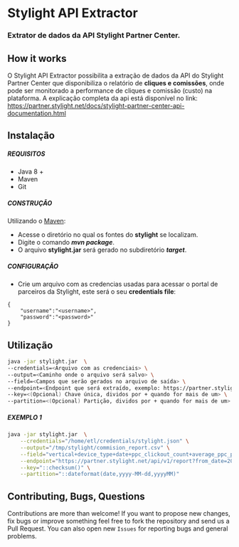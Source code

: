 # Stylight API Extractor
### Extrator de dados da API Stylight Partner Center.

## How it works

O Stylight API Extractor possibilita a extração de dados da API do Stylight Partner Center que disponibiliza o relatório de **cliques e comissões**, onde pode ser monitorado a performance de cliques e comissão (custo) na plataforma.
A explicação completa da api está disponível no link: https://partner.stylight.net/docs/stylight-partner-center-api-documentation.html

## Instalação

##### REQUISITOS

- Java 8 +
- Maven
- Git

##### CONSTRUÇÃO

Utilizando o [Maven](https://maven.apache.org/):

- Acesse o diretório no qual os fontes do **stylight** se localizam.
- Digite o comando _**mvn package**_.
- O arquivo **stylight.jar** será gerado no subdiretório **_target_**.

##### CONFIGURAÇÃO

* Crie um arquivo com as credencias usadas para acessar o portal de parceiros da Stylight, este será o seu **credentials file**:

```
{
	"username":"<username>",
	"password":"<password>"
}
```

## Utilização

```bash
java -jar stylight.jar  \
--credentials=<Arquivo com as credenciais> \
--output=<Caminho onde o arquivo será salvo> \
--field=<Campos que serão gerados no arquivo de saída> \
--endpoint=<Endpoint que será extraído, exemplo: https://partner.stylight.net/api/v1/report?from_date=2021-05-26&to_date=2021-05-26> \
--key=<(Opcional) Chave única, dividos por + quando for mais de um> \
--partition=<(Opcional) Partição, dividos por + quando for mais de um>
```

##### EXEMPLO 1

```bash
java -jar stylight.jar  \
	--credentials="/home/etl/credentials/stylight.json" \
	--output="/tmp/stylight/commision_report.csv" \
	--field="vertical+device_type+date+ppc_clickout_count+average_ppc_price+estimated_overall_commission_per_overall_clickout+ppc_commission" \
	--endpoint="https://partner.stylight.net/api/v1/report?from_date=2021-05-26&to_date=2021-05-26&group_by=device_type&group_by=date&group_by=vertical&currency=BRL" \
	--key="::checksum()" \
	--partition="::dateformat(date,yyyy-MM-dd,yyyyMM)"
```

## Contributing, Bugs, Questions
Contributions are more than welcome! If you want to propose new changes, fix bugs or improve something feel free to fork the repository and send us a Pull Request. You can also open new `Issues` for reporting bugs and general problems.
